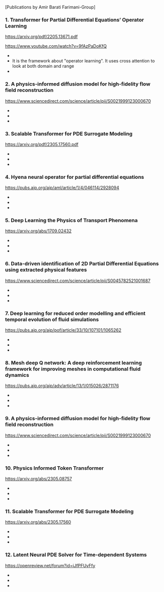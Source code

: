 [Publications by Amir Barati Farimani-Group]

### 1. Transformer for Partial Differential Equations’ Operator Learning

<https://arxiv.org/pdf/2205.13671.pdf>

<https://www.youtube.com/watch?v=9fAzPaDoKfQ>

- 
- It is the framework about "operator learning". It uses cross attention to look at both domain and range
- 

### 2. A physics-informed diffusion model for high-fidelity flow field reconstruction

<https://www.sciencedirect.com/science/article/pii/S0021999123000670>

- 
-
-


### 3. Scalable Transformer for PDE Surrogate Modeling

<https://arxiv.org/pdf/2305.17560.pdf>

- 
-
-


### 4. Hyena neural operator for partial differential equations

<https://pubs.aip.org/aip/aml/article/1/4/046114/2928094>

- 
-
-


### 5. Deep Learning the Physics of Transport Phenomena

<https://arxiv.org/abs/1709.02432>

- 
-
-


### 6. Data-driven identification of 2D Partial Differential Equations using extracted physical features

<https://www.sciencedirect.com/science/article/pii/S0045782521001687>

- 
-
-


### 7. Deep learning for reduced order modelling and efficient temporal evolution of fluid simulations

<https://pubs.aip.org/aip/pof/article/33/10/107101/1065262>

- 
-
-


### 8. Mesh deep Q network: A deep reinforcement learning framework for improving meshes in computational fluid dynamics  

<https://pubs.aip.org/aip/adv/article/13/1/015026/2871176>

- 
-
-


### 9. A physics-informed diffusion model for high-fidelity flow field reconstruction

<https://www.sciencedirect.com/science/article/pii/S0021999123000670>

- 
-
-


### 10. Physics Informed Token Transformer

<https://arxiv.org/abs/2305.08757>

- 
-
-


### 11. Scalable Transformer for PDE Surrogate Modeling

<https://arxiv.org/abs/2305.17560>

- 
-
-


### 12. Latent Neural PDE Solver for Time-dependent Systems

<https://openreview.net/forum?id=iJfPFUvFfy>

- 
-
-

